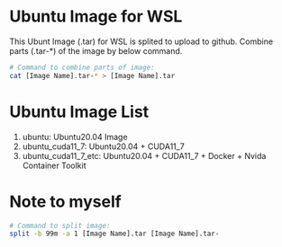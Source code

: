 # Ubuntu Image for WSL 

This Ubunt Image (.tar) for WSL is splited to upload to github. Combine parts (.tar-*) of the image by below 
command.

```sh
# Command to combine parts of image:
cat [Image Name].tar-* > [Image Name].tar
```

# Ubuntu Image List
1. ubuntu: Ubuntu20.04 Image
1. ubuntu_cuda11_7: Ubuntu20.04 + CUDA11_7
1. ubuntu_cuda11_7_etc: Ubuntu20.04 + CUDA11_7 + Docker + Nvida Container Toolkit

# Note to myself

```sh
# Command to split image:
split -b 99m -a 1 [Image Name].tar [Image Name].tar-
```